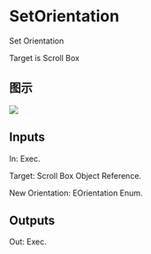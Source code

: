 # SetOrientation

Set Orientation

Target is Scroll Box

## 图示

![]($-20221218-20475024.png)

## Inputs

In: Exec.

Target: Scroll Box Object Reference.

New Orientation: EOrientation Enum.  

## Outputs

Out: Exec.

